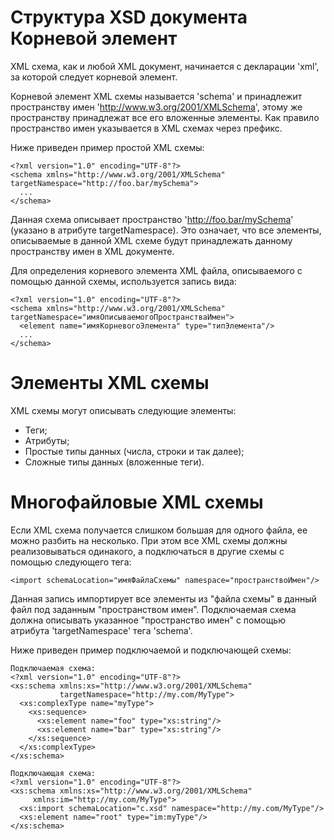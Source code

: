 Структура XSD документа
Корневой элемент
================

XML схема, как и любой XML документ, начинается с декларации 'xml', за которой следует корневой элемент.

Корневой элемент XML схемы называется 'schema' и принадлежит пространству имен 'http://www.w3.org/2001/XMLSchema', этому же пространству принадлежат все его вложенные элементы. Как правило пространство имен указывается в XML схемах через префикс.

Ниже приведен пример простой XML схемы:

    <?xml version="1.0" encoding="UTF-8"?>
    <schema xmlns="http://www.w3.org/2001/XMLSchema" targetNamespace="http://foo.bar/mySchema">
      ...
    </schema>

Данная схема описывает пространство 'http://foo.bar/mySchema' (указано в атрибуте targetNamespace). Это означает, что все элементы, описываемые в данной XML схеме будут принадлежать данному пространству имен в XML документе.

Для определения корневого элемента XML файла, описываемого с помощью данной схемы, используется запись вида:

    <?xml version="1.0" encoding="UTF-8"?>
    <schema xmlns="http://www.w3.org/2001/XMLSchema" targetNamespace="имяОписываемогоПространстваИмен">
      <element name="имяКорневогоЭлемента" type="типЭлемента"/>
      ...
    </schema>

Элементы XML схемы
==================

XML схемы могут описывать следующие элементы:

* Теги;
* Атрибуты;
* Простые типы данных (числа, строки и так далее);
* Сложные типы данных (вложенные теги).

Многофайловые XML схемы
=======================

Если XML схема получается слишком большая для одного файла, ее можно разбить на несколько. При этом все XML схемы должны реализовываться одинакого, а подключаться в другие схемы с помощью следующего тега:

    <import schemaLocation="имяФайлаСхемы" namespace="пространствоИмен"/>

Данная запись импортирует все элементы из "файла схемы" в данный файл под заданным "пространством имен". Подключаемая схема должна описывать указанное "пространство имен" с помощью атрибута 'targetNamespace' тега 'schema'.

Ниже приведен пример подключаемой и подключающей схемы:

    Подключаемая схема:
    <?xml version="1.0" encoding="UTF-8"?>
    <xs:schema xmlns:xs="http://www.w3.org/2001/XMLSchema"
               targetNamespace="http://my.com/MyType">
      <xs:complexType name="myType">
        <xs:sequence>
          <xs:element name="foo" type="xs:string"/>
          <xs:element name="bar" type="xs:string"/>
        </xs:sequence>
      </xs:complexType>
    </xs:schema>
   
    Подключающая схема: 
    <?xml version="1.0" encoding="UTF-8"?>
    <xs:schema xmlns:xs="http://www.w3.org/2001/XMLSchema"
         xmlns:im="http://my.com/MyType">
      <xs:import schemaLocation="c.xsd" namespace="http://my.com/MyType"/>
      <xs:element name="root" type="im:myType"/>
    </xs:schema>
